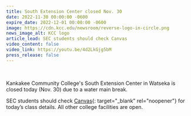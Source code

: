 ```yaml
---
title: South Extension Center closed Nov. 30
date: 2022-11-30 00:00:00 -0600
expire_date: 2022-12-01 00:00:00 -0600
image: https://cdn.kcc.edu/newsroom/reverse-logo-in-circle.png
news_image_alt: KCC logo
article_lead: SEC students should check Canvas
video_content: false
video_link: https://youtu.be/4d2LkGjg5bM
press_release: false
---
```

&nbsp;

Kankakee Community College's South Extension Center in Watseka is closed today (Nov. 30) due to a water main break.

SEC students should check [Canvas](https://kcc.instructure.com/){: target="_blank" rel="noopener"}&nbsp;for today’s class details. All other college facilities are open.

&nbsp;
